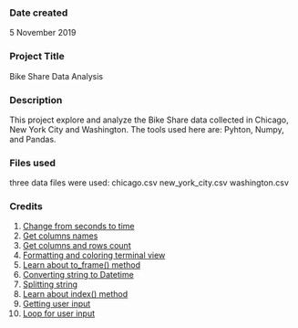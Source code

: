 ### Date created
5 November 2019

### Project Title
Bike Share Data Analysis

### Description
This project explore and analyze the Bike Share data collected in Chicago, New York City and Washington. The tools used here are: Pyhton, Numpy, and Pandas.

### Files used
three data files were used: 
chicago.csv 
new_york_city.csv
washington.csv

### Credits
1) [Change from seconds to time](https://stackoverflow.com/a/775095/9790885)
2) [Get columns names](https://www.geeksforgeeks.org/how-to-get-column-names-in-pandas-dataframe/)
3) [Get columns and rows count](http://www.datasciencemadesimple.com/get-number-rows-number-columns-pandas-dataframe-python/)
4) [Formatting and coloring terminal view](https://misc.flogisoft.com/bash/tip_colors_and_formatting)
5) [Learn about to_frame() method](https://pandas.pydata.org/pandas-docs/stable/reference/api/pandas.Series.to_frame.html)
6) [Converting string to Datetime](https://stackabuse.com/converting-strings-to-datetime-in-python/)
7) [Splitting string](https://www.geeksforgeeks.org/python-pandas-split-strings-into-two-list-columns-using-str-split/)
8) [Learn about index() method](https://www.programiz.com/python-programming/methods/list/index)
9) [Getting user input](https://stackabuse.com/getting-user-input-in-python/)
10) [Loop for user input](https://www.daniweb.com/programming/software-development/threads/400634/repeatedly-asking-for-input)

